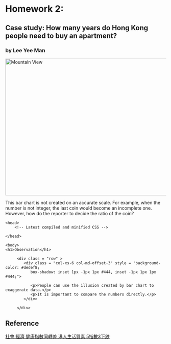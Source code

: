 <h1>Homework 2:  </h1>

 <h2> Case study: How many years do Hong Kong people need to buy an apartment?</h2>
 <h3> by Lee Yee Man </h3>
 
<img src="http://fs.mingpao.com/pns/20151017/s00006/726be2edaf63837c82e4a501b7659231.jpg" alt="Mountain View" style="width:595px;height:428px;">

 <p>This bar chart is not created on an accurate scale. For example, when the number is not integer, the last coin would become an incomplete one. However, how do the reporter to decide the ratio of the coin?</p>

    <head>
        <!-- Latest compiled and minified CSS -->
<link rel="stylesheet" href="https://maxcdn.bootstrapcdn.com/bootstrap/3.3.7/css/bootstrap.min.css" integrity="sha384-BVYiiSIFeK1dGmJRAkycuHAHRg32OmUcww7on3RYdg4Va+PmSTsz/K68vbdEjh4u" crossorigin="anonymous">

<!-- Optional theme -->
<link rel="stylesheet" href="https://maxcdn.bootstrapcdn.com/bootstrap/3.3.7/css/bootstrap-theme.min.css" integrity="sha384-rHyoN1iRsVXV4nD0JutlnGaslCJuC7uwjduW9SVrLvRYooPp2bWYgmgJQIXwl/Sp" crossorigin="anonymous">

<!-- Latest compiled and minified JavaScript -->
<script src="https://maxcdn.bootstrapcdn.com/bootstrap/3.3.7/js/bootstrap.min.js" integrity="sha384-Tc5IQib027qvyjSMfHjOMaLkfuWVxZxUPnCJA7l2mCWNIpG9mGCD8wGNIcPD7Txa" crossorigin="anonymous"></script>
    </head>
    
    <body>
    <h1>Observation</h1>
  
         <div class = "row" >
            <div class = "col-xs-6 col-md-offset-3" style = "background-color: #dedef8; 
               box-shadow: inset 1px -1px 1px #444, inset -1px 1px 1px #444;">
               
               <p>People can use the illusion created by bar chart to exaggerate data.</p>
               <p>It is important to compare the numbers directly.</p>
            </div>

         </div>

<h2> Reference </h2>
<a href="http://news.mingpao.com/pns/dailynews/web_tc/article/20151017/s00001/1445017877518"> 社會 經濟 健康指數同轉差 港人生活質素 5指數3下跌 </a>

